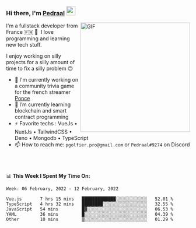 ### Hi there, I'm <a href="https://pedraal.dev" target="_blank">Pedraal</a> <img src="https://media.giphy.com/media/hvRJCLFzcasrR4ia7z/giphy.gif" width="25px">
<img align="right" alt="GIF" src="https://pedraal.dev/avatar.png" width="300" height="300" />

I'm a fullstack developer from France 🇫🇷 🥖 &nbsp;I love programming and learning new
tech stuff.

I enjoy working on silly projects for a silly amount of time to fix a silly problem 🙃

- 🔭  I'm currently working on a community trivia game for the french streamer <a href="https://twitch.tv/ponce" target="_blank">Ponce</a>
- 🌱 I’m currently learning blockchain and smart contract programming
- ⚡ Favorite techs : VueJs &bull; NuxtJs &bull; TailwindCSS &bull; Deno &bull; Mongodb &bull; TypeScript
- 📫 How to reach me: `pgolfier.pro@gmail.com` or `Pedraal#9274` on Discord

<br>
<br>

📊 **This Week I Spent My Time On:**
<!--START_SECTION:waka-->
```text
Week: 06 February, 2022 - 12 February, 2022

Vue.js       7 hrs 15 mins   █████████████░░░░░░░░░░░░   52.01 % 
TypeScript   4 hrs 32 mins   ████████░░░░░░░░░░░░░░░░░   32.55 % 
JavaScript   54 mins         █▓░░░░░░░░░░░░░░░░░░░░░░░   06.53 % 
YAML         36 mins         █░░░░░░░░░░░░░░░░░░░░░░░░   04.39 % 
Other        10 mins         ▒░░░░░░░░░░░░░░░░░░░░░░░░   01.29 % 
```
<!--END_SECTION:waka-->
